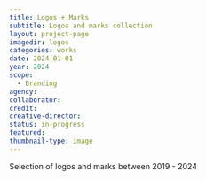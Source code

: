 ```yaml
---
title: Logos + Marks
subtitle: Logos and marks collection
layout: project-page
imagedir: logos
categories: works
date: 2024-01-01
year: 2024
scope:
  - Branding
agency:
collaborator:
credit:
creative-director:
status: in-progress
featured:
thumbnail-type: image
---
```


Selection of logos and marks between 2019 - 2024
